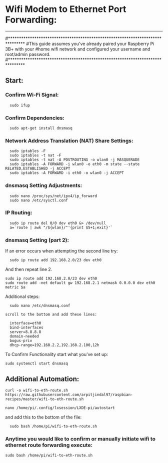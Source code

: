Wifi Modem to Ethernet Port Forwarding:
========================================
**********
#*******************************************************************************
#This guide assumes you've already paired your Raspberry Pi 3B+ with your 
#home wifi network and configured your username and root/admin password. 
#*******************************************************************************

Start:
---------------------

### Confirm Wi-Fi Signal:
```
  sudo ifup
```

### Confirm Dependencies:
```
  sudo apt-get install dnsmasq
```

### Network Address Translation (NAT) Share Settings:
```
  sudo iptables -F
  sudo iptables -t nat -F
  sudo iptables -t nat -A POSTROUTING -o wlan0 -j MASQUERADE
  sudo iptables -A FORWARD -i wlan0 -o eth0 -m state --state RELATED,ESTABLISHED -j ACCEPT
  sudo iptables -A FORWARD -i eth0 -o wlan0 -j ACCEPT
```

### dnsmasq Setting Adjustments:
```
  sudo nano /proc/sys/net/ipv4/ip_forward
  sudo nano /etc/sysctl.conf 
```

### IP Routing:
```
  sudo ip route del 0/0 dev eth0 &> /dev/null
  a=`route | awk "/${wlan}/"'{print $5+1;exit}'`
```

### dnsmasq Setting (part 2):

If an error occurs when attempting the second line try:
```
  sudo ip route add 192.168.2.0/23 dev eth0
```
And then repeat line 2.

```
sudo ip route add 192.168.2.0/23 dev eth0
sudo route add -net default gw 192.168.2.1 netmask 0.0.0.0 dev eth0 metric $a
```

Additional steps:
```
  sudo nano /etc/dnsmasq.conf
```
    scroll to the bottom and add these lines:
```
  interface=eth0
  bind-interfaces
  server=8.8.8.8
  domain-needed
  bogus-priv
  dhcp-range=192.168.2.2,192.168.2.100,12h
```

To Confirm Functionality start what you've set up:
```
sudo systemctl start dnsmasq
```

## Additional Automation:

```
curl -o wifi-to-eth-route.sh https://raw.githubusercontent.com/arpitjindal97/raspbian-recipes/master/wifi-to-eth-route.sh

nano /home/pi/.config/lxsession/LXDE-pi/autostart
```
and add this to the bottom of the file:
```
  sudo bash /home/pi/wifi-to-eth-route.sh
```

### Anytime you would like to confirm or manually initiate wifi to ethernet route forwarding execute:
```
sudo bash /home/pi/wifi-to-eth-route.sh
```
